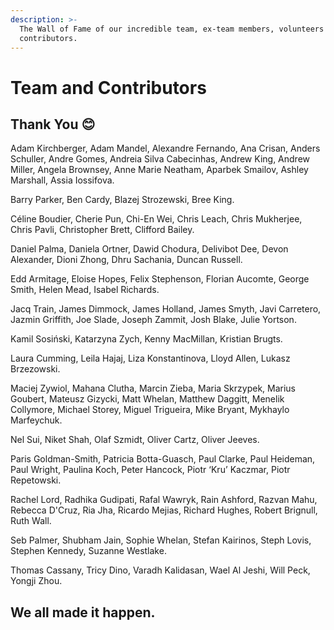```yaml
---
description: >-
  The Wall of Fame of our incredible team, ex-team members, volunteers and
  contributors.
---
```


# Team and Contributors

## Thank You 😊

Adam Kirchberger, Adam Mandel, Alexandre Fernando, Ana Crisan, Anders Schuller, Andre Gomes, Andreia Silva Cabecinhas, Andrew King, Andrew Miller, Angela Brownsey, Anne Marie Neatham, Aparbek Smailov, Ashley Marshall, Assia Iossifova.

Barry Parker, Ben Cardy, Blazej Strozewski, Bree King.

Céline Boudier, Cherie Pun, Chi-En Wei, Chris Leach, Chris Mukherjee, Chris Pavli, Christopher Brett, Clifford Bailey.

Daniel Palma, Daniela Ortner, Dawid Chodura, Delivibot Dee, Devon Alexander, Dioni Zhong, Dhru Sachania, Duncan Russell.

Edd Armitage, Eloise Hopes, Felix Stephenson, Florian Aucomte, George Smith, Helen Mead, Isabel Richards.

Jacq Train, James Dimmock, James Holland, James Smyth, Javi Carretero, Jazmin Griffith, Joe Slade, Joseph Zammit, Josh Blake, Julie Yortson.

Kamil Sosiński, Katarzyna Zych, Kenny MacMillan, Kristian Brugts.

Laura Cumming, Leila Hajaj, Liza Konstantinova, Lloyd Allen, Lukasz Brzezowski.

Maciej Zywiol, Mahana Clutha, Marcin Zieba, Maria Skrzypek, Marius Goubert, Mateusz Gizycki, Matt Whelan, Matthew Daggitt, Menelik Collymore, Michael Storey, Miguel Trigueira, Mike Bryant, Mykhaylo Marfeychuk.

Nel Sui, Niket Shah, Olaf Szmidt, Oliver Cartz, Oliver Jeeves.&#x20;

Paris Goldman-Smith, Patricia Botta-Guasch, Paul Clarke, Paul Heideman, Paul Wright, Paulina Koch, Peter Hancock, Piotr ‘Kru’ Kaczmar, Piotr Repetowski.

Rachel Lord, Radhika Gudipati, Rafal Wawryk, Rain Ashford, Razvan Mahu, Rebecca D'Cruz, Ria Jha, Ricardo Mejias, Richard Hughes, Robert Brignull, Ruth Wall.

Seb Palmer, Shubham Jain, Sophie Whelan, Stefan Kairinos, Steph Lovis, Stephen Kennedy, Suzanne Westlake.

Thomas Cassany, Tricy Dino, Varadh Kalidasan, Wael Al Jeshi, Will Peck, Yongji Zhou.&#x20;

## We all made it happen.
